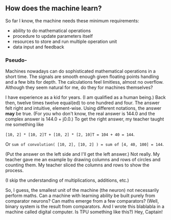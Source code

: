 ## How does the machine learn?

So far I know, the machine needs these minimum requirements:
- ability to do mathematical operations
- procedure to update parameters itself
- resources to store and run multiple operation unit
- data input and feedback

### Pseudo-

Machines nowadays can do sophisticated mathematical operations in a short time.
The signals are smooth enough given floating points handling and a few bits for depth.
The calculations feel limitless, almost no overflow.
Although they seem natural for me, do they for machines themselves?

I have experience as a kid for years. (I am qualified as a human being.)
Back then, twelve times twelve equal(ed) to one hundred and four.
The answer felt right and intuitive, element-wise.
Using different notations, the answer **may** be true.
(For you who don't know, the real answer is 144.0 and the complex answer is 144.0 + j0.0.)
To get the right answer, my teacher taught me something like

``[10, 2] * [10, 2]T + [10, 2] * [2, 10]T = 104 + 40 = 144``.

Or ``sum of convolution( [10, 2], [10, 2] ) = sum of [4, 40, 100] = 144``.

(Put the answer on the left side and I'll get the left answer.)
Not really.
My teacher gave me an example by drawing columns and rows of circles and counting them.
My teacher sliced the columns and rows to show the process.

(I skip the understanding of multiplications, additions, etc.)

So,
I guess, the smallest unit of the machine (the neuron) not necessarily perform maths.
Can a machine with learning ability be built purely from comparator neurons?
Can maths emerge from a few comparators?
(Well, binary system is the result from comparators.
And I wrote this blablabla in a machine called digital computer.
Is TPU something like this?)
Hey, Captain!
